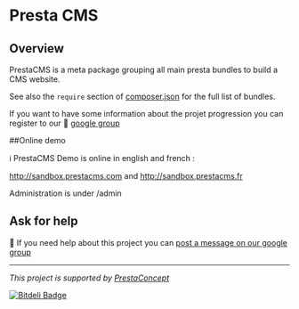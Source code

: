 Presta CMS
=============


## Overview ##

PrestaCMS is a meta package grouping all main presta bundles to build a CMS website.

See also the `require` section of [composer.json](composer.json) for the full list of bundles.

If you want to have some information about the projet progression you can register to our :speech_balloon: [google group](https://groups.google.com/forum/?hl=fr&fromgroups#!forum/prestacms-devs)


##Online demo

:information_source: PrestaCMS Demo is online in english and french :

http://sandbox.prestacms.com and http://sandbox.prestacms.fr

Administration is under /admin


## Ask for help ##

:speech_balloon: If you need help about this project you can [post a message on our google group](https://groups.google.com/forum/?hl=fr&fromgroups#!forum/prestacms-devs)


---

*This project is supported by [PrestaConcept](http://www.prestaconcept.net)*


[![Bitdeli Badge](https://d2weczhvl823v0.cloudfront.net/prestaconcept/presta-cms/trend.png)](https://bitdeli.com/free "Bitdeli Badge")

